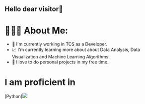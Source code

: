 ## Hello dear visitor👋

# 👨🏼‍💻 About Me:

+ 🏢 I'm currently working in TCS as a Developer.
+ 📈 I'm currently learning more about about Data Analysis, Data Visualization and Machine Learning Algorithms.
+ 📌 I love to do personal projects in my free time. 

# I am proficient in

[Python]<img src="{https://img.shields.io/badge/Python-FFD43B?style=for-the-badge&logo=python&logoColor=blue}"/>
